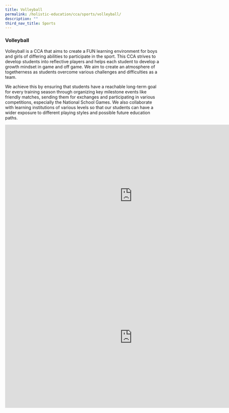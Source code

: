 ```yaml
---
title: Volleyball
permalink: /holistic-education/cca/sports/volleyball/
description: ""
third_nav_title: Sports
---
```

### **Volleyball**

Volleyball is a CCA that aims to create a FUN learning environment for boys and girls of differing abilities to participate in the sport. This CCA strives to develop students into reflective players and helps each student to develop a growth mindset in game and off game. We aim to create an atmosphere of togetherness as students overcome various challenges and difficulties as a team. 
  
We achieve this by ensuring that students have a reachable long-term goal for every training season through organizing key milestone events like friendly matches, sending them for exchanges and participating in various competitions, especially the National School Games. We also collaborate with learning institutions of various levels so that our students can have a wider exposure to different playing styles and possible future education paths.

<iframe width="829" height="463" src="https://www.youtube.com/embed/9ehsOXfyeMc" title="MFPS Volleyball Promotional Video" frameborder="0" allow="accelerometer; autoplay; clipboard-write; encrypted-media; gyroscope; picture-in-picture" allowfullscreen></iframe>

<iframe width="829" height="463" src="https://www.youtube.com/embed/KSSniyKLW8g" title="Volleyball NSG Junior Girls Award Video" frameborder="0" allow="accelerometer; autoplay; clipboard-write; encrypted-media; gyroscope; picture-in-picture" allowfullscreen></iframe>